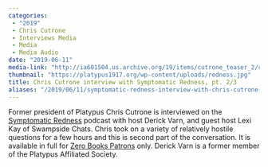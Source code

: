 ```yaml
---
categories:
 - "2019"
 - Chris Cutrone
 - Interviews Media
 - Media
 - Media Audio
date: "2019-06-11"
media-link: "http://ia601504.us.archive.org/19/items/cutrone_teaser_2/cutrone_teaser_2.mp3"
thumbnail: "https://platypus1917.org/wp-content/uploads/redness.jpg"
title: Chris Cutrone interview with Symptomatic Redness, pt. 2/3 
aliases: "/2019/06/11/symptomatic-redness-interview-with-chris-cutrone-pt-2-3/"
---
```


Former president of Platypus Chris Cutrone is interviewed on the [Symptomatic Redness](http://zero-books.net/blogs/zero/tag/symptomatic-redness/) podcast with host Derick Varn, and guest host Lexi Kay of Swampside Chats. Chris took on a variety of relatively hostile questions for a few hours and this is second part of the conversation. It is available in full for [Zero Books Patrons](https://www.patreon.com/zerobooks) only. Derick Varn is a former member of the Platypus Affiliated Society.

